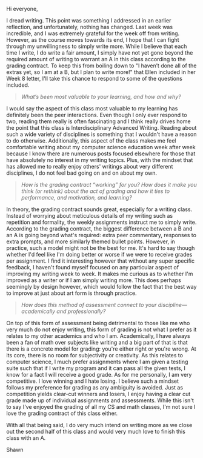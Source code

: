 Hi everyone,

I dread writing. This point was something I addressed in an earlier reflection, and unfortunately, nothing has changed. Last week was incredible, and I was extremely grateful for the week off from writing. However, as the course moves towards its end, I hope that I can fight through my unwillingness to simply write more. While I believe that each time I write, I do write a fair amount, I simply have not yet gone beyond the required amount of writing to warrant an A in this class according to the grading contract. To keep this from boiling down to "I haven’t done all of the extras yet, so I am at a B, but I plan to write more!" that Ellen included in her Week 8 letter, I'll take this chance to respond to some of the questions included.

> *What’s been most valuable to your learning, and how and why?*

I would say the aspect of this class most valuable to my learning has definitely been the peer interactions. Even though I only ever respond to two, reading them really is often fascinating and I think really drives home the point that this class is Interdisciplinary Advanced Writing. Reading about such a wide variety of disciplines is something that I wouldn't have a reason to do otherwise. Additionally, this aspect of the class makes me feel comfortable writing about my computer science education week after week because I know there are numerous posts focused elsewhere for those that have absolutely no interest in my writing topics. Plus, with the mindset that has allowed me to really enjoy others' writings about very different disciplines, I do not feel bad going on and on about my own.

> *How is the grading contract “working” for you? How does it make you think (or rethink) about the act of grading and how it ties to performance, and motivation, and learning?*

In theory, the grading contract sounds great, especially for a writing class. Instead of worrying about meticulous details of my writing such as repetition and formality, the weekly assignments instruct me to simply write. According to the grading contract, the biggest difference between a B and an A is going beyond what's required: extra peer commentary, responses to extra prompts, and more similarly themed bullet points. However, in practice, such a model might not be the best for me. It's hard to say though whether I'd feel like I'm doing better or worse if we were to receive grades per assignment. I find it interesting however that without any super specific feedback, I haven't found myself focused on any particular aspect of improving my writing week to week. It makes me curious as to whether I'm improved as a writer or if I am simply writing more. This does perhaps seemingly by design however, which would follow the fact that the best way to improve at just about art form is through practice.

> *How does this method of assessment connect to your discipline—academically and professionally?*

On top of this form of assessment being detrimental to those like me who very much do not enjoy writing, this form of grading is not what I prefer as it relates to my other academics and who I am. Academically, I have always been a fan of math over subjects like writing and a big part of that is that there is a concrete model for grading: you're either right or you're wrong. At its core, there is no room for subjectivity or creativity. As this relates to computer science, I much prefer assignments where I am given a testing suite such that if I write my program and it can pass all the given tests, I know for a fact I will receive a good grade. As for me personally, I am very competitive. I love winning and I hate losing. I believe such a mindset follows my preference for grading as any ambiguity is avoided. Just as competition yields clear-cut winners and losers, I enjoy having a clear cut grade made up of individual assignments and assessments. While this isn't to say I've enjoyed the grading of all my CS and math classes, I'm not sure I love the grading contract of this class either.


With all that being said, I do very much intend on writing more as we close out the second half of this class and would very much love to finish this class with an A.

Shawn